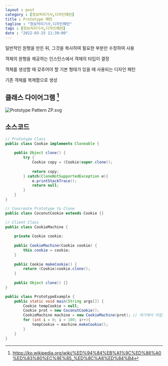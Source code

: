 ```yaml
---
layout : post
category : [정보처리기사,디자인패턴]
title : Prototype 패턴
tagline : "정보처리기사,디자인패턴"
tags : [정보처리기사,디자인패턴]
date : "2022-03-25 11:39:00"
---
```


일반적인 원형을 만든 뒤, 그것을 복사하여 필요한 부분만 수정하여 사용

객체의 원형을 제공하는 인스턴스에서 객체의 타입이 결정

객체를 생성할 때 갖추어야 할 기본 형태가 있을 때 사용되는 디자인 패턴

기존 객체를 복제함으로 생성



## 클래스 다이어그램 [^출처]

<img style="Background-color:white" src="https://upload.wikimedia.org/wikipedia/commons/thumb/a/a5/Prototype_Pattern_ZP.svg/1200px-Prototype_Pattern_ZP.svg.png" alt="Prototype Pattern ZP.svg">



## 소스코드

```java
// Prototype Class
public class Cookie implements Cloneable {
    
    public Object clone() {
        try {
            Cookie copy = (Cookie)super.clone();
            
            return copy;
        } catch(CloneNotSupportedException e){
            e.printStackTrace();
            return null;
        }
    }
}
```

```java
// Concreate Prototype to Clone
public class CoconutCookie extends Cookie {}
```

```java
// Client Class
public class CookieMachine {
    
    private Cookie cookie;
    
    public CookieMachine(Cookie cookie) {
        this.cookie = cookie;
    }
    
    public Cookie makeCookie() {
        return (Cookie)cookie.clone();
    }
    
    public Object clone() {}
}
```

```java
public class PrototypeExample {
    public static void main(String args[]) {
        Cookie tempCookie = null;
        Cookie prot = new CoconutCookie();
        CookieMachine machine = new CookieMachine(prot); // 여기에서 타입이 결정됨
        for (int i = 0; i < 100; i++){
            tempCookie = machine.makeCookie();
        }
    }
}
```



[^출처]: https://ko.wikipedia.org/wiki/%ED%94%84%EB%A1%9C%ED%86%A0%ED%83%80%EC%9E%85_%ED%8C%A8%ED%84%B4